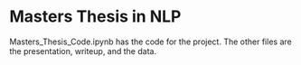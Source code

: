 # Masters Thesis in NLP 
Masters_Thesis_Code.ipynb has the code for the project. The other files are the presentation, writeup, and the data.
